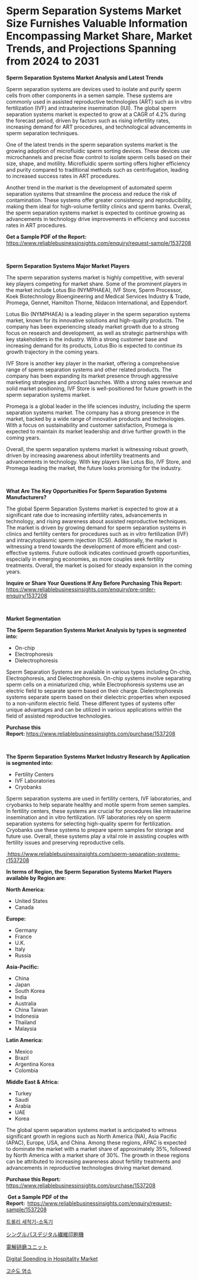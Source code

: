<p><h1>Sperm Separation Systems Market Size Furnishes Valuable Information Encompassing Market Share, Market Trends, and Projections Spanning from 2024 to 2031</h1></p><p><strong>Sperm Separation Systems Market Analysis and Latest Trends</strong></p>
<p><p>Sperm separation systems are devices used to isolate and purify sperm cells from other components in a semen sample. These systems are commonly used in assisted reproductive technologies (ART) such as in vitro fertilization (IVF) and intrauterine insemination (IUI). The global sperm separation systems market is expected to grow at a CAGR of 4.2% during the forecast period, driven by factors such as rising infertility rates, increasing demand for ART procedures, and technological advancements in sperm separation techniques.</p><p>One of the latest trends in the sperm separation systems market is the growing adoption of microfluidic sperm sorting devices. These devices use microchannels and precise flow control to isolate sperm cells based on their size, shape, and motility. Microfluidic sperm sorting offers higher efficiency and purity compared to traditional methods such as centrifugation, leading to increased success rates in ART procedures.</p><p>Another trend in the market is the development of automated sperm separation systems that streamline the process and reduce the risk of contamination. These systems offer greater consistency and reproducibility, making them ideal for high-volume fertility clinics and sperm banks. Overall, the sperm separation systems market is expected to continue growing as advancements in technology drive improvements in efficiency and success rates in ART procedures.</p></p>
<p><strong>Get a Sample PDF of the Report:&nbsp;</strong> <a href="https://www.reliablebusinessinsights.com/enquiry/request-sample/1537208">https://www.reliablebusinessinsights.com/enquiry/request-sample/1537208</a></p>
<p>&nbsp;</p>
<p><strong>Sperm Separation Systems Major Market Players</strong></p>
<p><p>The sperm separation systems market is highly competitive, with several key players competing for market share. Some of the prominent players in the market include Lotus Bio (NYMPHAEA), IVF Store, Sperm Processor, Koek Biotechnology Bioengineering and Medical Services Industry & Trade, Promega, Gennet, Hamilton Thorne, Nidacon International, and Eppendorf.</p><p>Lotus Bio (NYMPHAEA) is a leading player in the sperm separation systems market, known for its innovative solutions and high-quality products. The company has been experiencing steady market growth due to a strong focus on research and development, as well as strategic partnerships with key stakeholders in the industry. With a strong customer base and increasing demand for its products, Lotus Bio is expected to continue its growth trajectory in the coming years.</p><p>IVF Store is another key player in the market, offering a comprehensive range of sperm separation systems and other related products. The company has been expanding its market presence through aggressive marketing strategies and product launches. With a strong sales revenue and solid market positioning, IVF Store is well-positioned for future growth in the sperm separation systems market.</p><p>Promega is a global leader in the life sciences industry, including the sperm separation systems market. The company has a strong presence in the market, backed by a wide range of innovative products and technologies. With a focus on sustainability and customer satisfaction, Promega is expected to maintain its market leadership and drive further growth in the coming years.</p><p>Overall, the sperm separation systems market is witnessing robust growth, driven by increasing awareness about infertility treatments and advancements in technology. With key players like Lotus Bio, IVF Store, and Promega leading the market, the future looks promising for the industry.</p></p>
<p>&nbsp;</p>
<p><strong>What Are The Key Opportunities For Sperm Separation Systems Manufacturers?</strong></p>
<p><p>The global Sperm Separation Systems market is expected to grow at a significant rate due to increasing infertility rates, advancements in technology, and rising awareness about assisted reproductive techniques. The market is driven by growing demand for sperm separation systems in clinics and fertility centers for procedures such as in vitro fertilization (IVF) and intracytoplasmic sperm injection (ICSI). Additionally, the market is witnessing a trend towards the development of more efficient and cost-effective systems. Future outlook indicates continued growth opportunities, especially in emerging economies, as more couples seek fertility treatments. Overall, the market is poised for steady expansion in the coming years.</p></p>
<p><strong>Inquire or Share Your Questions If Any Before Purchasing This Report:</strong> <a href="https://www.reliablebusinessinsights.com/enquiry/pre-order-enquiry/1537208">https://www.reliablebusinessinsights.com/enquiry/pre-order-enquiry/1537208</a></p>
<p>&nbsp;</p>
<p><strong>Market Segmentation</strong></p>
<p><strong>The Sperm Separation Systems Market Analysis by types is segmented into:</strong></p>
<p><ul><li>On-chip</li><li>Electrophoresis</li><li>Dielectrophoresis</li></ul></p>
<p><p>Sperm Separation Systems are available in various types including On-chip, Electrophoresis, and Dielectrophoresis. On-chip systems involve separating sperm cells on a miniaturized chip, while Electrophoresis systems use an electric field to separate sperm based on their charge. Dielectrophoresis systems separate sperm based on their dielectric properties when exposed to a non-uniform electric field. These different types of systems offer unique advantages and can be utilized in various applications within the field of assisted reproductive technologies.</p></p>
<p><strong>Purchase this Report:&nbsp;</strong><a href="https://www.reliablebusinessinsights.com/purchase/1537208">https://www.reliablebusinessinsights.com/purchase/1537208</a></p>
<p>&nbsp;</p>
<p><strong>The Sperm Separation Systems Market Industry Research by Application is segmented into:</strong></p>
<p><ul><li>Fertility Centers</li><li>IVF Laboratories</li><li>Cryobanks</li></ul></p>
<p><p>Sperm separation systems are used in fertility centers, IVF laboratories, and cryobanks to help separate healthy and motile sperm from semen samples. In fertility centers, these systems are crucial for procedures like intrauterine insemination and in vitro fertilization. IVF laboratories rely on sperm separation systems for selecting high-quality sperm for fertilization. Cryobanks use these systems to prepare sperm samples for storage and future use. Overall, these systems play a vital role in assisting couples with fertility issues and preserving reproductive cells.</p></p>
<p><a href="https://www.reliablebusinessinsights.com/sperm-separation-systems-r1537208">&nbsp;https://www.reliablebusinessinsights.com/sperm-separation-systems-r1537208</a></p>
<p><strong>In terms of Region, the Sperm Separation Systems Market Players available by Region are:</strong></p>
<p>
    <p> <strong> North America: </strong>
        <ul>
            <li>United States</li>
            <li>Canada</li>
        </ul>
        </p> 
    <p> <strong> Europe: </strong>
        <ul>
            <li>Germany</li>
            <li>France</li>
            <li>U.K.</li>
            <li>Italy</li>
            <li>Russia</li>
        </ul>
        </p> 
    <p> <strong> Asia-Pacific: </strong>
        <ul>
            <li>China</li>
            <li>Japan</li>
            <li>South Korea</li>
            <li>India</li>
            <li>Australia</li>
            <li>China Taiwan</li>
            <li>Indonesia</li>
            <li>Thailand</li>
            <li>Malaysia</li>
        </ul>
        </p> 
    <p> <strong> Latin America: </strong>
        <ul>
            <li>Mexico</li>
            <li>Brazil</li>
            <li>Argentina Korea</li>
            <li>Colombia</li>
        </ul>
        </p> 
    <p> <strong> Middle East & Africa: </strong>
        <ul>
            <li>Turkey</li>
            <li>Saudi</li>
            <li>Arabia</li>
            <li>UAE</li>
            <li>Korea</li>
        </ul>
    </p>
    </p>
<p><p>The global sperm separation systems market is anticipated to witness significant growth in regions such as North America (NA), Asia Pacific (APAC), Europe, USA, and China. Among these regions, APAC is expected to dominate the market with a market share of approximately 35%, followed by North America with a market share of 30%. The growth in these regions can be attributed to increasing awareness about fertility treatments and advancements in reproductive technologies driving market demand.</p></p>
<p><strong>Purchase this Report: </strong><a href="https://www.reliablebusinessinsights.com/purchase/1537208">https://www.reliablebusinessinsights.com/purchase/1537208</a></p>
<p>&nbsp;<strong>Get a Sample PDF of the Report:&nbsp;&nbsp;</strong><a href="https://www.reliablebusinessinsights.com/enquiry/request-sample/1537208">https://www.reliablebusinessinsights.com/enquiry/request-sample/1537208</a></p>
<p><strong></strong></p>
<p><p><a href="https://medium.com/@angelardelean202220221/%ED%8A%B8%EB%A1%A4%EB%A6%AC-%EC%84%B8%EC%B2%99-%EB%B0%8F-%EC%86%8C%EB%8F%85%EA%B8%B0-%EC%8B%9C%EC%9E%A5-%EB%B3%B4%EA%B3%A0%EC%84%9C%EB%8A%94-%EC%9D%B4-%EC%8B%9C%EC%9E%A5%EC%9D%98-%EC%B5%9C%EC%8B%A0-%ED%8A%B8%EB%A0%8C%EB%93%9C%EC%99%80-%EC%84%B1%EC%9E%A5-%EA%B8%B0%ED%9A%8C%EB%A5%BC-%EB%B3%B4%EC%97%AC%EC%A4%8D%EB%8B%88%EB%8B%A4-b87201e3f9c1">트롤리 세척기-소독기</a></p><p><a href="https://medium.com/@lewisbechtelar1964/%E3%83%87%E3%82%B3%E3%83%BC%E3%83%87%E3%82%A3%E3%83%B3%E3%82%B0%E5%8D%98%E4%B8%80%E3%83%91%E3%82%B9%E3%83%87%E3%82%B8%E3%82%BF%E3%83%AB%E3%83%86%E3%82%AD%E3%82%B9%E3%82%BF%E3%82%A4%E3%83%AB%E3%83%97%E3%83%AA%E3%83%B3%E3%83%86%E3%82%A3%E3%83%B3%E3%82%B0%E3%83%9E%E3%82%B7%E3%83%B3%E5%B8%82%E5%A0%B4%E6%8C%87%E6%A8%99-%E5%B8%82%E5%A0%B4%E3%82%B7%E3%82%A7%E3%82%A2-%E3%83%88%E3%83%AC%E3%83%B3%E3%83%89-%E6%88%90%E9%95%B7%E3%83%91%E3%82%BF%E3%83%BC%E3%83%B3-c00c7b5e3613">シングルパスデジタル繊維印刷機</a></p><p><a href="https://github.com/dathomson6534/Market-Research-Report-List-1/blob/main/573640898223.md">電解研磨ユニット</a></p><p><a href="https://github.com/MaraKoelpin2023/Market-Research-Report-List-1/blob/main/digital-spending-in-hospitality-market.md">Digital Spending in Hospitality Market</a></p><p><a href="https://medium.com/@witoldadamczyk1904/%EA%B3%A0%EC%88%9C%EB%8F%84-%EC%97%BC%EC%86%8C-%EC%8B%9C%EC%9E%A5-%EA%B7%9C%EB%AA%A8-cagr-%EB%8F%99%ED%96%A5-2024-2030-bb9318ef05c6">고순도 염소</a></p></p>